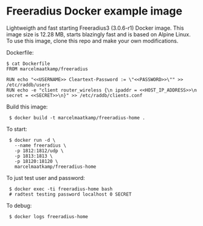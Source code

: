 # Freeradius Docker example image

Lightweigth and fast starting Freeradius3 (3.0.6-r1) Docker image. This image size is 12.28 MB, starts blazingly fast and is based on Alpine Linux.  To use this image, clone this repo and make your own modifications.

Dockerfile:
```
$ cat Dockerfile
FROM marcelmaatkamp/freeradius

RUN echo "<<USERNAME>> Cleartext-Password := \"<<PASSWORD>>\"" >> /etc/raddb/users
RUN echo -e "client router_wireless {\n ipaddr = <<HOST_IP_ADDRESS>>\n secret = <<SECRET>>\n}" >> /etc/raddb/clients.conf
```

Build this image:
```
 $ docker build -t marcelmaatkamp/freeradius-home .
```

To start: 
```
 $ docker run -d \
   --name freeradius \
   -p 1812:1812/udp \
   -p 1813:1813 \
   -p 18120:18120 \
   marcelmaatkamp/freeradius-home
```

To just test user and password:
```
 $ docker exec -ti freeradius-home bash
 # radtest testing password localhost 0 SECRET
```

To debug:
```
 $ docker logs freeradius-home
```
